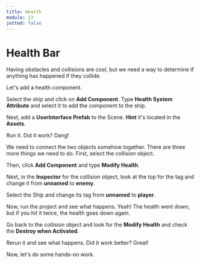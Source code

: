 ```yaml
---
title: Health
module: 13
jotted: false
---
```


# Health Bar

Having obstacles and collisions are cool, but we need a way to determine if anything has happened if they collide.

Let's add a health component.

Select the ship and click on **Add Component**.  Type **Health System Attribute** and select it to add the component to the ship.

Next, add a **UserInterface Prefab** to the Scene. **Hint** it's located in the **Assets**.

Run it.  Did it work?  Dang!

We need to connect the two objects somehow together.  There are three more things we need to do. First, select the collision object.  

Then, click **Add Component** and type **Modify Health**.

Next, in the **Inspector** for the collision object, look at the top for the tag and change it from **unnamed** to **enemy**.

Select the Ship and change its tag from **unnamed** to **player**.

Now, run the project and see what happens.  Yeah! The health went down, but if you hit it twice, the health goes down again.  

Go back to the collision object and look for the **Modify Health** and check the **Destroy when Activated**.

Rerun it and see what happens. Did it work better? Great!



Now, let's do some hands-on work.


